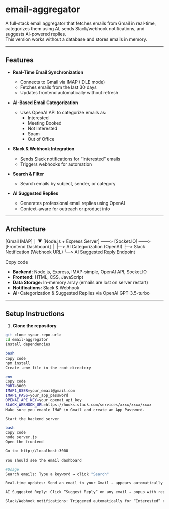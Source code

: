# email-aggregator


A full-stack email aggregator that fetches emails from Gmail in real-time, categorizes them using AI, sends Slack/webhook notifications, and suggests AI-powered replies.  
This version works without a database and stores emails in memory.

---

## Features

- **Real-Time Email Synchronization**
  - Connects to Gmail via IMAP (IDLE mode)
  - Fetches emails from the last 30 days
  - Updates frontend automatically without refresh

- **AI-Based Email Categorization**
  - Uses OpenAI API to categorize emails as:
    - Interested
    - Meeting Booked
    - Not Interested
    - Spam
    - Out of Office

- **Slack & Webhook Integration**
  - Sends Slack notifications for “Interested” emails
  - Triggers webhooks for automation

- **Search & Filter**
  - Search emails by subject, sender, or category

- **AI Suggested Replies**
  - Generates professional email replies using OpenAI
  - Context-aware for outreach or product info

---

## Architecture

[Gmail IMAP]
│
▼
[Node.js + Express Server] ───> [Socket.IO] ───> [Frontend Dashboard]
│
├─> AI Categorization (OpenAI)
├─> Slack Notification (Webhook URL)
└─> AI Suggested Reply Endpoint

Copy code

- **Backend:** Node.js, Express, IMAP-simple, OpenAI API, Socket.IO
- **Frontend:** HTML, CSS, JavaScript
- **Data Storage:** In-memory array (emails are lost on server restart)
- **Notifications:** Slack & Webhook
- **AI:** Categorization & Suggested Replies via OpenAI GPT-3.5-turbo

---

## Setup Instructions

1. **Clone the repository**
```bash
git clone <your-repo-url>
cd email-aggregator
Install dependencies

bash
Copy code
npm install
Create .env file in the root directory

env
Copy code
PORT=3000
IMAP1_USER=your_email@gmail.com
IMAP1_PASS=your_app_password
OPENAI_API_KEY=your_openai_api_key
SLACK_WEBHOOK_URL=https://hooks.slack.com/services/xxxx/xxxx/xxxx
Make sure you enable IMAP in Gmail and create an App Password.

Start the backend server

bash
Copy code
node server.js
Open the frontend

Go to: http://localhost:3000

You should see the email dashboard

#Usage
Search emails: Type a keyword → click "Search"

Real-time updates: Send an email to your Gmail → appears automatically

AI Suggested Reply: Click “Suggest Reply” on any email → popup with reply

Slack/Webhook notifications: Triggered automatically for “Interested” emails
